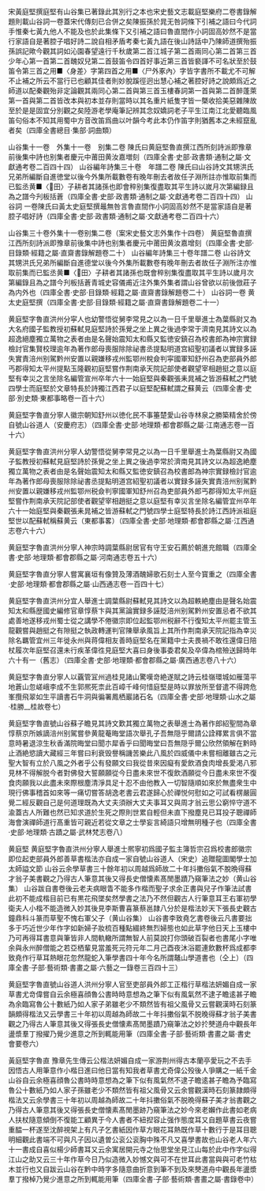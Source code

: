 <!-- { "loadSidebar": true } -->
宋黃庭堅撰庭堅有山谷集已著錄此其別行之本也宋史藝文志載庭堅樂府二卷書錄解題則載山谷詞一卷蓋宋代傳刻已合併之矣陳振孫於晁无咎詞條下引補之語曰今代詞手惟秦七黃九他人不能及也於此集條下又引補之語曰魯直間作小詞固高妙然不是當行家語自是著腔子唱好詩二說自相矛盾考秦七黃九語在後山詩話中乃陳師道撰殆振孫誤記歟今觀其詞如沁園春望遠行千秋歲第二首江城子第二首兩同心第二首第三首少年心第一首第二首醜奴兒第二首鼓笛令四首好事近第三首皆褻諢不可名狀至於鼓笛令第三首之用■〈身差〉字第四首之用■〈尸外豖內〉字皆字書所不載尤不可解不止補之所云不當行已也顧其佳者則妙脫蹊徑迥出慧心補之著腔好詩之說頗爲近之師道以配秦觀殆非定論觀其兩同心第二首與第三首玉樓春詞第一首與第二首醉蓬萊第一首與第二首皆改本與初本並存則當時以其名重片紙隻字皆一槩收拾美惡雜陳故至於是是固宜分別觀之矣陸游老學庵筆記辨其念奴嬌詞老子平生江南江北愛聽臨風笛句俗本不知其用蜀中方音改笛爲曲以叶韻今考此本仍作笛字則猶舊本之未經竄亂者矣（四庫全書總目·集部·詞曲類）

山谷集十一卷　外集十一卷　别集二卷
陳氏曰黄庭堅魯直撰江西所刻詩派即豫章前後集中詩也别集者慶元中莆田黄汝嘉増刻（四庫全書·史部·政書類·通制之屬·文獻通考卷二百四十四）
山谷編年詩集三十卷　年譜二卷
陳氏曰山谷詩文其甥洪氏兄弟所編斷自進徳堂以後今外集所載數卷有晚年刪去者故任子淵所註亦惟取前集而已監丞黄■〈田〉子耕者其諸孫也即會稡别集復盡取其平生詩以嵗月次第編録且為之譜今刋板括蒼（四庫全書·史部·政書類·通制之屬·文獻通考卷二百四十四）
山谷詞
一卷陳氏曰黃太史庭堅撰鼂無咎言魯直間作小詞固高妙然不是當家語自是著腔子唱好詩（四庫全書·史部·政書類·通制之屬·文獻通考卷二百四十六）

山谷集三十卷外集十一卷别集二卷（案宋史藝文志外集作十四卷）
黄庭堅魯直撰江西所刻詩派即豫章前後集中詩也别集者慶元中莆田黄汝嘉增刻（四庫全書·史部·目錄類·經籍之屬·直齋書錄解題卷二十）
山谷編年詩集三十卷年譜二卷
山谷詩文其甥洪氏兄弟所編斷自進德堂以後今外集所載數卷有晚年刪去者故任子淵所注亦惟取前集而已監丞黄■〈田〉子耕者其諸孫也既會稡别集復盡取其平生詩以歲月次第編錄且為之譜今刋板括蒼青城史容儀甫近注外集外集者謂山谷曾欲以前後倣莊子為内外也（四庫全書·史部·目錄類·經籍之屬·直齋書錄解題卷二十）
山谷詞一卷
黄太史庭堅撰（四庫全書·史部·目錄類·經籍之屬·直齋書錄解題卷二十一）

黄庭堅字魯直洪州分寜人也幼警悟從舅李常見之以為一日千里舉進士為葉縣尉又為大名府國子監教授初蘇軾見庭堅詩於孫覺之坐上異之後過李常于濟南見其詩文以為超逸絕塵獨立萬物之表者由是名聲始震知太和縣又監徳安鎮召為校書郎為神宗實録檢討官集賢校理逾年為著作郎母喪服除除祕書丞提點明道宫紹聖初議者以實録多誣失實責涪州别駕黔州安置以親嫌移戎州監鄂州稅僉判寜國軍知舒州召為吏部員外郎丐郡得知太平州提點玉隆觀初庭堅嘗作荆南承天院記部使者觀望宰相趙挺之意以庭堅有幸災之言坐除名編管宣州卒年六十一始庭堅與秦觀張耒晁補之皆游蘇軾之門號四學士而庭堅於文章特長於詩獨江西君子以庭堅配蘇軾謂之蘇黄云（四庫全書·史部·別史類·東都事略卷一百十六）

黄庭堅字魯直分寧人徽宗朝知舒州以徳化民不事箠楚愛山谷寺林泉之勝築精舍於傍自號山谷道人（安慶府志）（四庫全書·史部·地理類·都會郡縣之屬·江南通志卷一百十六）

黄庭堅字魯直洪州分寧人幼警悟從舅李常見之以為一日千里舉進士為葉縣尉又為國子監教授初蘇軾見庭堅詩於孫覺之坐上異之後過李常於濟南見其詩文以為超逸絶塵獨立萬物之表者由是名聲始震知太和縣又監徳安鎮召為校書郎為神宗實録檢討官逾年為著作郎母喪服除除祕書丞提點明道宫紹聖初議者以實録多誣失實責涪州别駕黔州安置以親嫌移戎州監鄂州税僉判寧國軍知舒州召為吏部員外郎丐郡得知太平州庭堅嘗作荆南承天院記部使者觀望宰相趙挺之意以庭堅有幸災言坐除名編管宜州卒年六十一始庭堅與秦觀張耒晁補之皆游蘇軾之門號四學士庭堅特長於詩江西詩派祖庭堅世以配蘇軾稱蘇黄云（東都事畧）（四庫全書·史部·地理類·都會郡縣之屬·江西通志卷六十六）

黄庭堅字魯直洪州分寧人神宗時調葉縣尉居官有守王安石薦於朝進充館職（四庫全書·史部·地理類·都會郡縣之屬·河南通志卷五十六）

黄庭堅字魯直分寧人嘗寓襄垣有像贊及薄酒醜婦歌石刻士人至今寳重之（四庫全書·史部·地理類·都會郡縣之屬·山西通志卷一百四十七）

黄庭堅字魯直洪州分宜人舉進士調葉縣尉蘇軾見其詩文以為超軼絶塵由是聲名始震知太和縣歴國史編修官章惇蔡卞與其黨論實録多誣貶涪州别駕黔州安置忌者不欲其處善地遂移戎州蜀士從之講學不倦徽宗即位起監鄂州税辭不行復知太平州罷主管玉龍觀嘗與趙挺之有隙挺之執政轉運判官陳舉承風旨上其所作荆南承天院記指為幸災除名羈管宜州三年徙永州與蒋偉相友善時庭堅名在黨籍中士夫畏禍不敢徃還偉日陪杖履次年庭堅召還未行疾革偉徃見庭堅大喜曰身後事委君矣及卒偉為棺殮送歸時年六十有一（舊志）（四庫全書·史部·地理類·都會郡縣之屬·廣西通志卷八十六）

黄庭堅字魯直分寧人以覊管冝州過桂見諸山驚嘆竒絶遂賦之詩云桂嶺環城如雁蕩平地蒼山忽嵯峨李成不生郭熈死柰此百嶂千峰何惜庭堅是時以罪放所至督遣不得跨危峯攬飛翠如生平讀書石牛洞與徧署鳳栖巖諸石名（四庫全書·史部·地理類·山水之屬·桂勝__桂故卷七）

黄庭堅字魯直號山谷蘇子瞻見其詩文歎其獨立萬物之表舉進士為著作郎紹聖間為章惇蔡京所嫉謫涪州别駕嘗參黄龍菴晦堂語次舉孔子吾無隠乎爾請公詮釋累言俱不當意時暑退涼生秋香滿院晦堂曰聞朩犀香乎曰聞晦堂曰吾無隠乎爾公欣然領解在黔時止酒絶慾讀大藏經三年嘗曰利衰毁譽稱譏苦樂此八風於四威儀中未嘗相離雖古之元聖大智有立於八風之外者乎公有發願文曰我從昔來因癡有愛飲酒食肉增長愛渇八邪見林不得解脱今者對佛發大誓願願從今日盡未來世不復飲酒願從今日盡未來世不復食肉願我以此盡未來際根塵清淨具足十忍不由他教入一切智隨順如來於無盡衆生中現行佛事稽首如來等一痛切嘗答胡逸老書云君遂歸心於禪悦何慰如之可試看楞嚴圓覺二經反觀自己是何道理既為大丈夫須辦大丈夫事耳又與周才翁云思公窮悴守道不渝蓋古人所難也然已知求道於生死之際則世累自輕但未直下撥塵見已耳投子聰禪師海會演禪師道行髙重皆可親近若從文章之士學妄言綺語只增無明種子也（四庫全書·史部·地理類·古蹟之屬·武林梵志卷八）

黄庭堅
黄庭堅字魯直洪州分寧人舉進士熈寧初爲國子監主簿哲宗召爲校書郎徽宗即位起吏部員外郎善草書楷法亦自成一家自號山谷道人（宋史）追贈龍圖閣學士加太師謚文節
山谷云余學草書三十餘年初以周越爲師故二十年抖擻俗氣不脫晩得蘇才翁子美書觀之乃得古人筆意其後又得長史僧懐素髙閒墨蹟乃窺筆法之妙（黄山谷集）
山谷跋自書卷後云老夫病眼眚不能多作楷而聖子求余正書與兒子作筆法試書此初不能成楷目前已有黒花飛墜矣然學書之法乃不然但觀古人行筆意耳王右軍初學衛夫人小楷不能造微入妙其後見李斯曹喜篆蔡邕隷八分於是楷法妙天下張長史觀古鐘鼎科斗篆而草聖不愧右軍父子（黄山谷集）
山谷書李致堯乞書卷後云凡書要拙多于巧近世少年作字如新婦子妝梳百種點綴終無烈婦態也如此草字他日天上玉樓中乃可再得耳書意與筆皆非人間軌轍所謂無智人前莫說打你頭破百裂者也書尾小字唯余與永州醉僧能之若亞栖輩見當羞死元符元年二月己酉夜沐浴罷連飲數杯爲成都李致堯作行草耳熱眼花忽然龍蛇入筆學書四十年今名所謂鼇山學道書也（仝上）（四庫全書·子部·藝術類·書畫之屬·六藝之一錄卷三百四十三）

黄庭堅字魯直號山谷道人洪州分寧人官至吏部員外郎工正楷行草楷法妍媚自成一家草書尤竒偉嘗自云余極喜顔魯公書時時意想為之筆下似有風氣然不逮子瞻逺甚子瞻為余臨寫魯公十數紙乃如人家子弟雖老少不類然皆有祖父風骨又云嘗觀漢時石刻篆韻頗得楷法又云學書三十年初以周越為師故二十年抖擻俗氣不脱晚得蘇才翁子美書觀之乃得古人筆意其後又得張長史僧懐素髙閒墨蹟乃窺筆法之妙扵僰道舟中觀長年盪漿羣丁撥擢乃覺少進意之所到輒能用筆（四庫全書·子部·藝術類·書畫之屬·書史會要卷六）

黃庭堅字魯直
豫章先生傳云公楷法妍媚自成一家游荆州得古本蘭亭愛玩之不去手因悟古人用筆意作小楷日進曰他日當有知我者草書尤奇偉公殁後人爭購之一紙千金
山谷自云余極喜顔魯公書時時意想為之筆下似有風氣然不逮子瞻逺甚子瞻為予臨寫魯公十數紙乃如人家子孫雖老少不類然皆有祖父風骨又云余嘗觀漢時石刻篆隷頗得楷法又云余學書三十年初以周越為師故二十年抖擻俗氣不脱晩得蘇子美才翁書觀之乃得古人筆意其後又得張長史僧懐素髙閒墨跡乃窺筆法之妙今來老嬾作此書如老病人扶杖隨意傾倒不復能工顧異于今人書者不紐揑容止强作態度耳又自題草書云夜嘗重醖一杯遂至沈醉視架上有凡子乞書紙因作草方眼花耳熱既作草十數行于是耳目聰明細觀此書端不可與凡子因以遺曽公衮公衮胸中殊不凡又喜學書故也山谷老人年六十一書成自喜似楊少師書耳又云余寓居開元寺之怡思堂坐見江山每於此中作字似得江山之助又云三十年作草今日乃似造微入妙憾文與可不在世耳此書當與與可老竹枯木並行也又自跋云山谷在黔中時字多隨意曲折意到筆不到及來僰道舟中觀長年盪漿羣丁撥棹乃覺少進意之所到輒能用筆（四庫全書·子部·藝術類·書畫之屬·書錄卷中）

